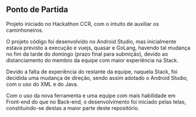 ## Ponto de Partida

Projeto iniciado no Hackathon CCR, com o intuito de auxiliar os caminhoneiros.

O projeto código foi desenvolvido no Android Studio, mas inicialmente estava previsto a execução e vuejs, quasar e GoLang, havendo tal mudança no fim da tarde do domingo (prazo final para submição), devido ao distanciamento do membro da equipe com maior experiência na Stack. 

Devido a falta de experiência do restante da equipe, naquela Stack, foi decidida uma mudança de direção, sendo assim adotado o Android Studio, com o uso do XML e do Java.

Com o uso da nova ferramenta e uma equipe com mais habilidade em Front-end do que no Back-end, o desenvolvimento foi iniciado pelas telas, constituindo-se destas a maior parte deste repositório.
